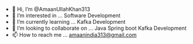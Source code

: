 - 👋 Hi, I’m @AmaanUllahKhan313
- 👀 I’m interested in ... Software Development
- 🌱 I’m currently learning ... Kafka Development
- 💞️ I’m looking to collaborate on ... Java Spring boot Kafka Development
- 📫 How to reach me ... amaanindia313@gmail.com

<!---
AmaanUllahKhan313/AmaanUllahKhan313 is a ✨ special ✨ repository because its `README.md` (this file) appears on your GitHub profile.
You can click the Preview link to take a look at your changes.
--->
